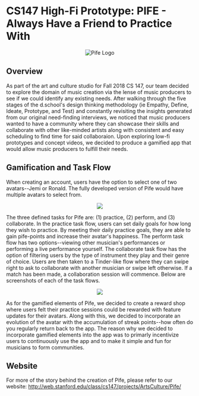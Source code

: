# CS147 High-Fi Prototype: PIFE - Always Have a Friend to Practice With
<p align="center">
<img src="https://user-images.githubusercontent.com/32311654/49608589-e1269400-f94d-11e8-82fd-e23477eb7a8f.png" alt="Pife Logo" >
</p>

## Overview
As part of the art and culture studio for Fall 2018 CS 147, our team decided to explore the domain of music creation via the 
lense of music producers to see if we could identify any existing needs. After walking through the five stages of the d.school's 
design thinking methodology (ie Empathy, Define, Ideate, Prototype, and Test) and constantly revisiting the insights generated from 
our original need-finding interviews, we noticed that music producers wanted to have a community where they can showcase their skills 
and collaborate with other like-minded artists along with consistent and easy scheduling to find time for said collaboraion. Upon 
exploring low-fi prototypes and concept videos, we decided to produce a gamified app that would allow music producers to fulfill 
their needs. 

## Gamification and Task Flow
When creating an account, users have the option to select one of two avatars--Jemi or Ronald. The fully developed version of Pife would have multiple avatars to select from.

<p align="center">
  <img src="https://user-images.githubusercontent.com/32311654/49609953-ee458200-f951-11e8-9b9c-4136c98922a3.png">
</p> 
  
The three defined tasks for Pife are: (1) practice, (2) perform, and (3) collaborate. In the practice task flow, users can set daily goals for how long they wish to practice. By meeting their daily practice goals, they are able to gain pife-points and increase their avatar's happiness. The perform task flow has two options--viewing other musician's performances or performing a live performance yourself. The collaborate task flow has the option of filtering users by the type of instrument they play and their genre of choice. Users are then taken to a Tinder-like flow where they can swipe right to ask to collaborate with another musician or swipe left otherwise. If a match has been made, a collaboration session will commence. Below are screenshots of each of the task flows. 

<p align="center">
  <img src="https://user-images.githubusercontent.com/32311654/49610069-4da39200-f952-11e8-93f1-b5444f4172c6.png">
</p>

As for the gamified elements of Pife, we decided to create a reward shop where users felt their practice sessions could be rewarded with feature updates for their avatars. Along with this, we decided to incorporate an evolution of the avatar with the accumulation of streak points--how often do you regularly return back to the app. The reason why we decided to incorporate gamified elements into the app was to primarly incentivize users to continuously use the app and to make it simple and fun for musicians to form communities.

## Website
For more of the story behind the creation of Pife, please refer to our website: http://web.stanford.edu/class/cs147/projects/ArtsCulture/Pife/
